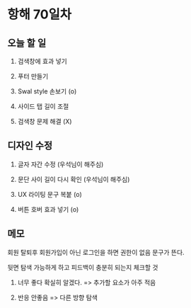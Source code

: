 # 항해 70일차

## 오늘 할 일

1. 검색창에 효과 넣기

2. 푸터 만들기

3. Swal style 손보기 (o)

4. 사이드 탭 길이 조절

5. 검색창 문제 해결 (X)

## 디자인 수정

1. 글자 자간 수정 (우석님이 해주심)

2. 문단 사이 길이 다시 확인 (우석님이 해주심)

3. UX 라이팅 문구 복붙 (o)

4. 버튼 호버 효과 넣기 (o)

## 메모

회원 탈퇴후 회원가입이 아닌 로그인을 하면 권한이 없음 문구가 뜬다.

뒷면 탐색 가능하게 하고 피드백이 충분히 되는지 체크할 것

1. 너무 좋다 확실히 알겠다. => 추가할 요소가 아주 적음

2. 반응 안좋음 => 다른 방향 탐색
